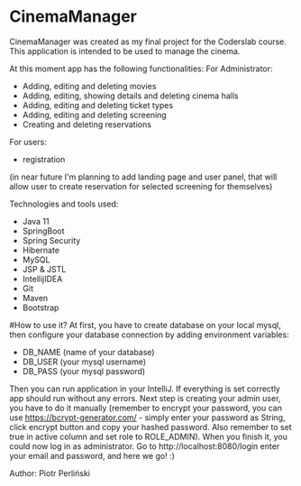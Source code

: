 # CinemaManager


CinemaManager was created as my final project for the Coderslab course. This application is intended to be used to manage the cinema.

At this moment app has the following functionalities:
For Administrator:
* Adding, editing and deleting movies
* Adding, editing, showing details and deleting cinema halls
* Adding, editing and deleting ticket types
* Adding, editing and deleting screening
* Creating and deleting reservations 

For users:
* registration
  
(in near future I'm planning to add landing page and user panel, that will allow user to create reservation for selected screening for themselves)

Technologies and tools used:
* Java 11
* SpringBoot
* Spring Security
* Hibernate
* MySQL
* JSP & JSTL
* IntellijIDEA
* Git
* Maven
* Bootstrap


#How to use it?
At first, you have to create database on your local mysql, then configure your database connection by adding environment variables:
* DB_NAME (name of your database)
* DB_USER (your mysql username)
* DB_PASS (your mysql password)


Then you can run application in your IntelliJ. If everything is set correctly app should run without any errors. 
Next step is creating your admin user, you have to do it manually (remember to encrypt your password, you can use https://bcrypt-generator.com/ -
simply enter your password as String, click encrypt button and copy your hashed password. 
Also remember to set true in active column and set role to ROLE_ADMIN).
When you finish it, you could now log in as administrator.
Go to http://localhost:8080/login  enter your email and password, and here we go! :)




Author: Piotr Perliński



